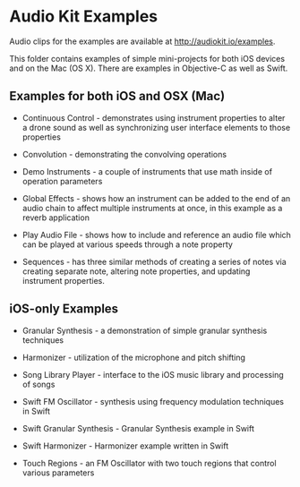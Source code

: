 Audio Kit Examples
==================

Audio clips for the examples are available at <http://audiokit.io/examples>.

This folder contains examples of simple mini-projects for both iOS devices and on the Mac (OS X).  There are examples in Objective-C as well as Swift.

Examples for both iOS and OSX (Mac)
-----------------------------------

* Continuous Control - demonstrates using instrument properties to alter a drone sound as well as synchronizing user interface elements to those properties

* Convolution - demonstrating the convolving operations

* Demo Instruments - a couple of instruments that use math inside of operation parameters

* Global Effects - shows how an instrument can be added to the end of an audio chain to affect multiple instruments at once, in this example as a reverb application

* Play Audio File - shows how to include and reference an audio file which can be played at various speeds through a note property

* Sequences - has three similar methods of creating a series of notes via creating separate note, altering note properties, and updating instrument properties.


iOS-only Examples
------------------

* Granular Synthesis - a demonstration of simple granular synthesis techniques

* Harmonizer - utilization of the microphone and pitch shifting

* Song Library Player - interface to the iOS music library and processing of songs

* Swift FM Oscillator - synthesis using frequency modulation techniques in Swift

* Swift Granular Synthesis - Granular Synthesis example in Swift

* Swift Harmonizer - Harmonizer example written in Swift

* Touch Regions - an FM Oscillator with two touch regions that control various parameters










